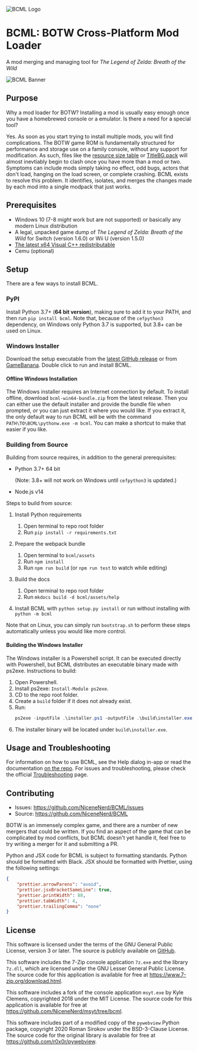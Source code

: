 ![BCML Logo](https://i.imgur.com/OiqKPx0.png)

# BCML: BOTW Cross-Platform Mod Loader

A mod merging and managing tool for _The Legend of Zelda: Breath of the Wild_

![BCML Banner](https://i.imgur.com/vmZanVl.png)

## Purpose

Why a mod loader for BOTW? Installing a mod is usually easy enough once you have a homebrewed
console or a emulator. Is there a need for a special tool?

Yes. As soon as you start trying to install multiple mods, you will find complications. The BOTW
game ROM is fundamentally structured for performance and storage use on a family console, without
any support for modification. As such, files like the
[resource size table](https://zeldamods.org/wiki/Resource_system) or
[TitleBG.pack](https://zeldamods.org/wiki/TitleBG.pack) will almost inevtiably begin to clash once
you have more than a mod or two. Symptoms can include mods simply taking no effect, odd bugs, actors
that don't load, hanging on the load screen, or complete crashing. BCML exists to resolve this
problem. It identifies, isolates, and merges the changes made by each mod into a single modpack that
just works.

## Prerequisites

-   Windows 10 (7-8 _might_ work but are not supported) or basically any modern Linux distribution
-   A legal, unpacked game dump of _The Legend of Zelda: Breath of the Wild_ for Switch (version
    1.6.0) or Wii U (version 1.5.0)
-   [The latest x64 Visual C++ redistributable](https://support.microsoft.com/en-us/help/2977003/the-latest-supported-visual-c-downloads#section-2)
-   Cemu (optional)

## Setup

There are a few ways to install BCML.

### PyPI

Install Python 3.7+ (**64 bit version**), making sure to add it to your PATH, and then run
`pip install bcml`. Note that, because of the `cefpython3` dependency, on Windows only Python 3.7 is
supported, but 3.8+ can be used on Linux.

### Windows Installer

Download the setup executable from the
[latest GitHub release](https://github.com/NiceneNerd/BCML/releases/latest) or from
[GameBanana](https://gamebanana.com/tools/6624). Double click to run and install BCML.

#### Offline Windows Installation

The Windows installer requires an Internet connection by default. To install offline,
download `bcml-win64-bundle.zip` from the latest release. Then you can either use the
default installer and provide the bundle file when prompted, *or* you can just extract
it where you would like. If you extract it, the only default way to run BCML will be
with the command `PATH\TO\BCML\pythonw.exe -m bcml`. You can make a shortcut to make
that easier if you like. 

### Building from Source

Building from source requires, in addition to the general prerequisites:

-   Python 3.7+ 64 bit

    (Note: 3.8+ will not work on Windows until `cefpython3` is updated.)

-   Node.js v14

Steps to build from source:

1. Install Python requirements

    1. Open terminal to repo root folder
    2. Run `pip install -r requirements.txt`

2. Prepare the webpack bundle

    1. Open terminal to `bcml/assets`
    2. Run `npm install`
    3. Run `npm run build` (or `npm run test` to watch while editing)

3. Build the docs

    1. Open terminal to repo root folder
    2. Run `mkdocs build -d bcml/assets/help`

4. Install BCML with `python setup.py install` or run without installing with `python -m bcml`

Note that on Linux, you can simply run `bootstrap.sh` to perform these steps automatically unless
you would like more control.

#### Building the Windows Installer

The Windows installer is a Powershell script. It can be executed directly with Powershell, but BCML distributes an executable binary made with ps2exe. Instructions to build:

1. Open Powershell.
2. Install ps2exe: `Install-Module ps2exe`.
3. CD to the repo root folder.
4. Create a `build` folder if it does not already exist.
5. Run:
   ```powershell
   ps2exe -inputFile .\installer.ps1 -outputFile .\build\installer.exe -x64 -iconFile .\bcml\data\bcml.ico -title BCML -description "BOTW Cross-Platform Mod Loader" -version 0.9.0.0 -supportOS
   ```
6. The installer binary will be located under `build\installer.exe`.

## Usage and Troubleshooting

For information on how to use BCML, see the Help dialog in-app or read the documentation
[on the repo](https://github.com/NiceneNerd/BCML/tree/master/docs). For issues and
troubleshooting, please check the official
[Troubleshooting](https://github.com/NiceneNerd/BCML/wiki/Troubleshooting) page.

## Contributing

-   Issues: <https://github.com/NiceneNerd/BCML/issues>
-   Source: <https://github.com/NiceneNerd/BCML>

BOTW is an immensely complex game, and there are a number of new mergers that could be written. If
you find an aspect of the game that can be complicated by mod conflicts, but BCML doesn't yet handle
it, feel free to try writing a merger for it and submitting a PR.

Python and JSX code for BCML is subject to formatting standards. Python should be formatted with Black.
JSX should be formatted with Prettier, using the following settings:

```json
{
    "prettier.arrowParens": "avoid",
    "prettier.jsxBracketSameLine": true,
    "prettier.printWidth": 88,
    "prettier.tabWidth": 4,
    "prettier.trailingComma": "none"
}
```

## License

This software is licensed under the terms of the GNU General Public License, version 3 or later. The
source is publicly available on [GitHub](https://github.com/NiceneNerd/BCML).

This software includes the 7-Zip console application `7z.exe` and the library `7z.dll`, which are
licensed under the GNU Lesser General Public License. The source code for this application is
available for free at <https://www.7-zip.org/download.html>.

This software includes a fork of the console application `msyt.exe` by Kyle Clemens, copyrighted 2018
under the MIT License. The source code for this application is available for free at
<https://github.com/NiceneNerd/msyt/tree/bcml>.

This software includes part of a modified copy of the `pywebview` Python package, copyright 2020
Roman Sirokov under the BSD-3-Clause License. The source code for the original library is available
for free at <https://github.com/r0x0r/pywebview>.
